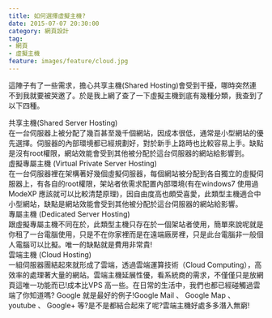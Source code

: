 ```yaml
---
title: 如何選擇虛擬主機?
date: 2015-07-07 20:30:00
category: 網頁設計
tag:
- 網頁
- 虛擬主機
feature: images/feature/cloud.jpg
---
```

這陣子有了一些需求，擔心共享主機(Shared Hosting)會受到干擾，哪時突然連不到我就要被哭邀了。於是我上網了查了一下虛擬主機到底有幾種分類，我查到了以下四種。

<div class="h3">共享主機(Shared Server Hosting)</div>
在一台伺服器上被分配了幾百甚至幾千個網站，因成本很低，通常是小型網站的優先選擇。伺服器的內部環境都已經規劃好，對於新手上路時也比較容易上手。缺點是沒有root權限，網站效能會受到其他被分配於這台伺服器的網站給影響到。


<div class="h3"> 虛擬專屬主機 (Virtual Private Server Hosting)</div>
在一台伺服器裡在架構著好幾個虛擬伺服器，每個網站被分配到各自獨立的虛擬伺服器上，有各自的root權限，架站者依需求配置內部環境(有在windows7 使用過ModeXP 應該就可以比較清楚原理)，因自由度高也頗受喜愛，此類型主機適合中小型網站，缺點是網站效能會受到其他被分配於這台伺服器的網站給影響。

<div class="h3"> 專屬主機 (Dedicated Server Hosting)</div>
跟虛擬專屬主機不同在於，此類型主機只存在於一個架站者使用，簡單來說呢就是你租了一台電腦使用，只是不在你家裡而是在遠端廠房裡，只是此台電腦非一般個人電腦可以比擬。唯一的缺點就是費用非常貴!

<div class="h3"> 雲端主機 (Cloud Hosting)</div>
一組伺服器團結起來就形成了雲端，透過雲端運算技術（Cloud Computing），高效率的處理著大量的網站。雲端主機延展性優，看系統商的需求，不僅僅只是放網頁這唯一功能而已!成本比VPS 高一些。在日常的生活中，我們也都已經碰觸過雲端了你知道嗎? Google 就是最好的例子!Google Mail 、 Google Map 、 youtube 、 Google+ 等?是不是都結合起來了呢?雲端主機好處多多潛入無窮!
